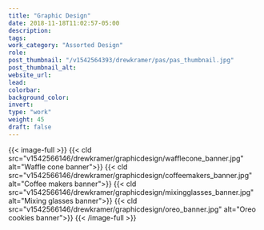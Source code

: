 ```yaml
---
title: "Graphic Design"
date: 2018-11-18T11:02:57-05:00
description:
tags:
work_category: "Assorted Design"
role:
post_thumbnail: "/v1542564393/drewkramer/pas/pas_thumbnail.jpg"
post_thumbnail_alt:
website_url:
lead:
colorbar:
background_color:
invert:
type: "work"
weight: 45
draft: false
---
```


{{< image-full >}}
{{< cld src="v1542566146/drewkramer/graphicdesign/wafflecone_banner.jpg" alt="Waffle cone banner">}}
{{< cld src="v1542566146/drewkramer/graphicdesign/coffeemakers_banner.jpg" alt="Coffee makers banner">}}
{{< cld src="v1542566146/drewkramer/graphicdesign/mixingglasses_banner.jpg" alt="Mixing glasses banner">}}
{{< cld src="v1542566146/drewkramer/graphicdesign/oreo_banner.jpg" alt="Oreo cookies banner">}}
{{< /image-full >}}
